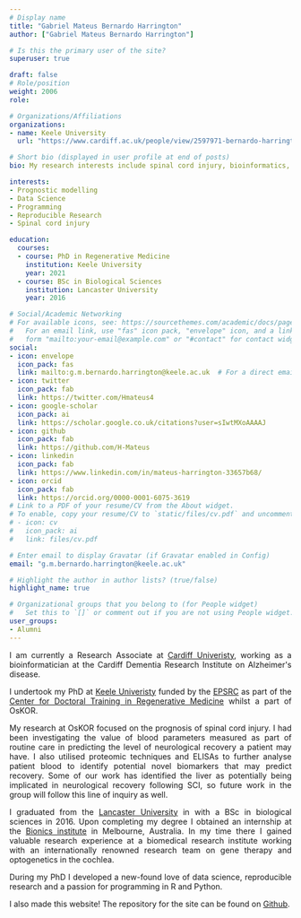 ```yaml
---
# Display name
title: "Gabriel Mateus Bernardo Harrington"
author: ["Gabriel Mateus Bernardo Harrington"]

# Is this the primary user of the site?
superuser: true

draft: false
# Role/position
weight: 2006
role:

# Organizations/Affiliations
organizations:
- name: Keele University
  url: "https://www.cardiff.ac.uk/people/view/2597971-bernardo-harrington-mateus-gabriel"

# Short bio (displayed in user profile at end of posts)
bio: My research interests include spinal cord injury, bioinformatics, statistical modelling and reproducible research.

interests:
- Prognostic modelling
- Data Science
- Programming
- Reproducible Research
- Spinal cord injury

education:
  courses:
  - course: PhD in Regenerative Medicine
    institution: Keele University
    year: 2021
  - course: BSc in Biological Sciences
    institution: Lancaster University
    year: 2016

# Social/Academic Networking
# For available icons, see: https://sourcethemes.com/academic/docs/page-builder/#icons
#   For an email link, use "fas" icon pack, "envelope" icon, and a link in the
#   form "mailto:your-email@example.com" or "#contact" for contact widget.
social:
- icon: envelope
  icon_pack: fas
  link: mailto:g.m.bernardo.harrington@keele.ac.uk  # For a direct email link, use "mailto:test@example.org".
- icon: twitter
  icon_pack: fab
  link: https://twitter.com/Hmateus4
- icon: google-scholar
  icon_pack: ai
  link: https://scholar.google.co.uk/citations?user=sIwtMXoAAAAJ
- icon: github
  icon_pack: fab
  link: https://github.com/H-Mateus
- icon: linkedin
  icon_pack: fab
  link: https://www.linkedin.com/in/mateus-harrington-33657b68/
- icon: orcid
  icon_pack: fab
  link: https://orcid.org/0000-0001-6075-3619
# Link to a PDF of your resume/CV from the About widget.
# To enable, copy your resume/CV to `static/files/cv.pdf` and uncomment the lines below.
# - icon: cv
#   icon_pack: ai
#   link: files/cv.pdf

# Enter email to display Gravatar (if Gravatar enabled in Config)
email: "g.m.bernardo.harrington@keele.ac.uk"

# Highlight the author in author lists? (true/false)
highlight_name: true

# Organizational groups that you belong to (for People widget)
#   Set this to `[]` or comment out if you are not using People widget.
user_groups:
- Alumni
---
```

<style>
body {
text-align: justify}
</style>

I am currently a Research Associate at [Cardiff Univeristy](https://www.cardiff.ac.uk/), working as a bioinformatician at the Cardiff Dementia Research Institute on Alzheimer's disease.

I undertook my PhD at [Keele Univeristy](https://www.keele.ac.uk/research/) funded by the [EPSRC](https://epsrc.ukri.org/) as part of the [Center for Doctoral Training in Regenerative Medicine](https://www.lboro.ac.uk/microsites/chemical/dtcregen-med/) whilst a part of OsKOR.

My research at OsKOR focused on the prognosis of spinal cord injury.
I had been investigating the value of blood parameters measured as part of routine care in predicting the level of neurological recovery a patient may have.
I also utilised proteomic techniques and ELISAs to further analyse patient blood to identify potential novel biomarkers that may predict recovery.
Some of our work has identified the liver as potentially being implicated in neurological recovery following SCI, so future work in the group will follow this line of inquiry as well.

I graduated from the [Lancaster University](https://www.lancaster.ac.uk/) in with a BSc in biological sciences in 2016.
Upon completing my degree I obtained an internship at the [Bionics institute](http://www.bionicsinstitute.org/) in Melbourne, Australia.
In my time there I gained valuable research experience at a biomedical research institute working with an internationally renowned research team on gene therapy and optogenetics in the cochlea.

During my PhD I developed a new-found love of data science, reproducible research and a passion for programming in R and Python.

I also made this website!
The repository for the site can be found on [Github](https://github.com/H-Mateus/spinal-studies-rjah-site).
